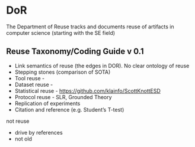 # DoR
The Department of Reuse tracks and documents reuse of artifacts in computer science (starting with the SE field)


## Reuse Taxonomy/Coding Guide v 0.1
* Link semantics of reuse (the edges in DOR). No clear ontology of reuse
* Stepping stones (comparison of SOTA)
* Tool reuse - 
* Dataset reuse - 
* Statistical reuse - https://github.com/klainfo/ScottKnottESD 
* Protocol reuse - SLR, Grounded Theory
* Replication of experiments
* Citation and reference (e.g. Student’s T-test)



not reuse
- drive by references
- not old

